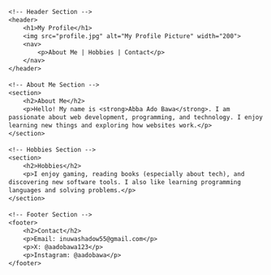 <!DOCTYPE html>
<html lang="en">
<head>
    <meta charset="UTF-8">
    <meta name="viewport" content="width=device-width, initial-scale=1.0">
    <title>My Profile</title>
</head>
<body>

    <!-- Header Section -->
    <header>
        <h1>My Profile</h1>
        <img src="profile.jpg" alt="My Profile Picture" width="200">
        <nav>
            <p>About Me | Hobbies | Contact</p>
        </nav>
    </header>

    <!-- About Me Section -->
    <section>
        <h2>About Me</h2>
        <p>Hello! My name is <strong>Abba Ado Bawa</strong>. I am passionate about web development, programming, and technology. I enjoy learning new things and exploring how websites work.</p>
    </section>

    <!-- Hobbies Section -->
    <section>
        <h2>Hobbies</h2>
        <p>I enjoy gaming, reading books (especially about tech), and discovering new software tools. I also like learning programming languages and solving problems.</p>
    </section>

    <!-- Footer Section -->
    <footer>
        <h2>Contact</h2>
        <p>Email: inuwashadow55@gmail.com</p>
        <p>X: @aadobawa123</p>
        <p>Instagram: @aadobawa</p>
    </footer>

</body>
</html>
